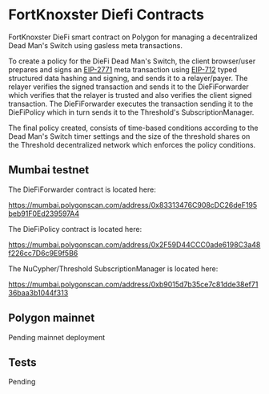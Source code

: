 # FortKnoxster Diefi Contracts

FortKnoxster DieFi smart contract on Polygon for managing a decentralized Dead Man's Switch using gasless meta transactions.

To create a policy for the DieFi Dead Man's Switch, the client browser/user prepares and signs an [EIP-2771](https://eips.ethereum.org/EIPS/eip-2771) meta transaction using [EIP-712](https://eips.ethereum.org/EIPS/eip-712) typed structured data hashing and signing, and sends it to a relayer/payer. The relayer verifies the signed transaction and sends it to the DieFiForwarder which verifies that the relayer is trusted and also verifies the client signed transaction. The DieFiForwarder executes the transaction sending it to the DieFiPolicy which in turn sends it to the Threshold's SubscriptionManager.

The final policy created, consists of time-based conditions according to the Dead Man's Switch timer settings and the size of the threshold shares on the Threshold decentralized network which enforces the policy conditions.


## Mumbai testnet

The DieFiForwarder contract is located here:

https://mumbai.polygonscan.com/address/0x83313476C908cDC26deF195beb91F0Ed239597A4

The DieFiPolicy contract is located here:

https://mumbai.polygonscan.com/address/0x2F59D44CCC0ade6198C3a48f226cc7D6c9E9f5B6

The NuCypher/Threshold SubscriptionManager is located here:

https://mumbai.polygonscan.com/address/0xb9015d7b35ce7c81dde38ef7136baa3b1044f313


## Polygon mainnet
Pending mainnet deployment

## Tests
Pending
